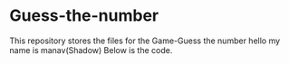 # Guess-the-number
This repository stores the files for the Game-Guess the number
hello my name is manav(Shadow)
Below is the code.

<!DOCTYPE html>
<html lang="en">
<head>
    <meta charset="UTF-8">
    <meta name="viewport" content="width=device-width, initial-scale=1.0">
    <title>Guess the Game</title>
</head>
<body>
    <script>
        (function main(){
            var number;
            var guess;
            var nguesses=0;

             number=Math.ceil(Math.random()*100)
            console.log(number)

            alert("Enter the Game of GUESS THE NUMBER. The Game is easy The computer generates               a number between 1 to 100 and you just have to guess it . if your guess is lower               than the actual number then it will alert you as higher number please and if it is             higher than it will alert lower no plz . Understood Now lets go")
            do{
                guess=parseInt(prompt("Enter your guess"))
                if(number<guess){
                    alert("Lower Number Plz")
                }
                else if(number>guess){
                    alert("Higher Number Plz")
                }
                else{
                    alert("Congratulations you have completed it in  "+nguesses+" attempts")
                }
                nguesses++;
            }while(guess!=number);
        })();
    </script>
    
</body>
</html>
